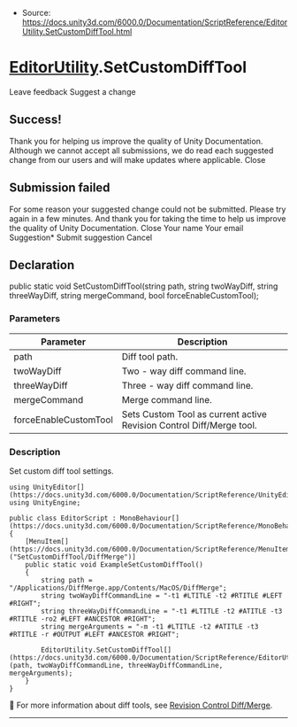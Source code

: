 * Source: https://docs.unity3d.com/6000.0/Documentation/ScriptReference/EditorUtility.SetCustomDiffTool.html

#  [EditorUtility](https://docs.unity3d.com/6000.0/Documentation/ScriptReference/EditorUtility.html).SetCustomDiffTool
Leave feedback
Suggest a change
## Success!
Thank you for helping us improve the quality of Unity Documentation. Although we cannot accept all submissions, we do read each suggested change from our users and will make updates where applicable.
Close
## Submission failed
For some reason your suggested change could not be submitted. Please <a>try again</a> in a few minutes. And thank you for taking the time to help us improve the quality of Unity Documentation.
Close
Your name Your email Suggestion* Submit suggestion
Cancel
## Declaration
public static void SetCustomDiffTool(string path, string twoWayDiff, string threeWayDiff, string mergeCommand, bool forceEnableCustomTool); 
### Parameters
Parameter | Description  
---|---  
path | Diff tool path.  
twoWayDiff | Two - way diff command line.  
threeWayDiff | Three - way diff command line.  
mergeCommand | Merge command line.  
forceEnableCustomTool | Sets Custom Tool as current active Revision Control Diff/Merge tool.  
### Description
Set custom diff tool settings.
```
using UnityEditor[](https://docs.unity3d.com/6000.0/Documentation/ScriptReference/UnityEditor.html);
using UnityEngine;  
  
public class EditorScript : MonoBehaviour[](https://docs.unity3d.com/6000.0/Documentation/ScriptReference/MonoBehaviour.html)
{
    [MenuItem[](https://docs.unity3d.com/6000.0/Documentation/ScriptReference/MenuItem.html)("SetCustomDiffTool/DiffMerge")]
    public static void ExampleSetCustomDiffTool()
    {
        string path = "/Applications/DiffMerge.app/Contents/MacOS/DiffMerge";
        string twoWayDiffCommandLine = "-t1 #LTITLE -t2 #RTITLE #LEFT #RIGHT";
        string threeWayDiffCommandLine = "-t1 #LTITLE -t2 #ATITLE -t3 #RTITLE -ro2 #LEFT #ANCESTOR #RIGHT";
        string mergeArguments = "-m -t1 #LTITLE -t2 #ATITLE -t3 #RTITLE -r #OUTPUT #LEFT #ANCESTOR #RIGHT";  
  
        EditorUtility.SetCustomDiffTool[](https://docs.unity3d.com/6000.0/Documentation/ScriptReference/EditorUtility.SetCustomDiffTool.html)(path, twoWayDiffCommandLine, threeWayDiffCommandLine, mergeArguments);
    }
}

```

For more information about diff tools, see [ Revision Control Diff/Merge](https://docs.unity3d.com/6000.0/Documentation/Manual/Preferences.html).
* * *
